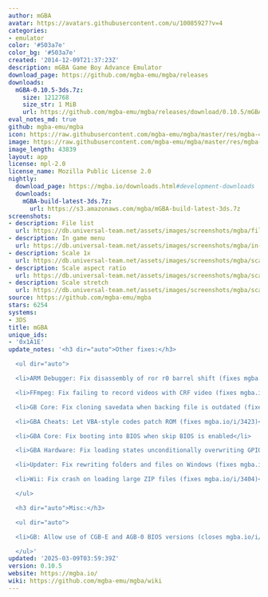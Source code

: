 ```yaml
---
author: mGBA
avatar: https://avatars.githubusercontent.com/u/10085927?v=4
categories:
- emulator
color: '#503a7e'
color_bg: '#503a7e'
created: '2014-12-09T21:37:23Z'
description: mGBA Game Boy Advance Emulator
download_page: https://github.com/mgba-emu/mgba/releases
downloads:
  mGBA-0.10.5-3ds.7z:
    size: 1212768
    size_str: 1 MiB
    url: https://github.com/mgba-emu/mgba/releases/download/0.10.5/mGBA-0.10.5-3ds.7z
eval_notes_md: true
github: mgba-emu/mgba
icon: https://raw.githubusercontent.com/mgba-emu/mgba/master/res/mgba-48.png
image: https://raw.githubusercontent.com/mgba-emu/mgba/master/res/mgba-256.png
image_length: 43839
layout: app
license: mpl-2.0
license_name: Mozilla Public License 2.0
nightly:
  download_page: https://mgba.io/downloads.html#development-downloads
  downloads:
    mGBA-build-latest-3ds.7z:
      url: https://s3.amazonaws.com/mgba/mGBA-build-latest-3ds.7z
screenshots:
- description: File list
  url: https://db.universal-team.net/assets/images/screenshots/mgba/file-list.png
- description: In game menu
  url: https://db.universal-team.net/assets/images/screenshots/mgba/in-game-menu.png
- description: Scale 1x
  url: https://db.universal-team.net/assets/images/screenshots/mgba/scale-1x.png
- description: Scale aspect ratio
  url: https://db.universal-team.net/assets/images/screenshots/mgba/scale-aspect-ratio.png
- description: Scale stretch
  url: https://db.universal-team.net/assets/images/screenshots/mgba/scale-stretch.png
source: https://github.com/mgba-emu/mgba
stars: 6254
systems:
- 3DS
title: mGBA
unique_ids:
- '0x1A1E'
update_notes: '<h3 dir="auto">Other fixes:</h3>

  <ul dir="auto">

  <li>ARM Debugger: Fix disassembly of ror r0 barrel shift (fixes mgba.io/i/3412)</li>

  <li>FFmpeg: Fix failing to record videos with CRF video (fixes mgba.io/i/3368)</li>

  <li>GB Core: Fix cloning savedata when backing file is outdated (fixes mgba.io/i/3388)</li>

  <li>GBA Cheats: Let VBA-style codes patch ROM (fixes mgba.io/i/3423)</li>

  <li>GBA Core: Fix booting into BIOS when skip BIOS is enabled</li>

  <li>GBA Hardware: Fix loading states unconditionally overwriting GPIO memory</li>

  <li>Updater: Fix rewriting folders and files on Windows (fixes mgba.io/i/3384)</li>

  <li>Wii: Fix crash on loading large ZIP files (fixes mgba.io/i/3404)</li>

  </ul>

  <h3 dir="auto">Misc:</h3>

  <ul dir="auto">

  <li>GB: Allow use of CGB-E and AGB-0 BIOS versions (closes mgba.io/i/3427)</li>

  </ul>'
updated: '2025-03-09T03:59:39Z'
version: 0.10.5
website: https://mgba.io/
wiki: https://github.com/mgba-emu/mgba/wiki
---
```

